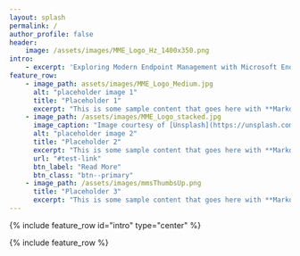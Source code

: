 ```yaml
---
layout: splash
permalink: /
author_profile: false
header:
    image: /assets/images/MME_Logo_Hz_1400x350.png
intro: 
    - excerpt: 'Exploring Modern Endpoint Management with Microsoft Endpoint Manager, Azure, and more.'
feature_row:
    - image_path: assets/images/MME_Logo_Medium.jpg
      alt: "placeholder image 1"
      title: "Placeholder 1"
      excerpt: "This is some sample content that goes here with **Markdown** formatting."
    - image_path: /assets/images/MME_Logo_stacked.jpg
      image_caption: "Image courtesy of [Unsplash](https://unsplash.com/)"
      alt: "placeholder image 2"
      title: "Placeholder 2"
      excerpt: "This is some sample content that goes here with **Markdown** formatting."
      url: "#test-link"
      btn_label: "Read More"
      btn_class: "btn--primary"
    - image_path: /assets/images/mmsThumbsUp.png
      title: "Placeholder 3"
      excerpt: "This is some sample content that goes here with **Markdown** formatting."
---
```


{% include feature_row id="intro" type="center" %}

{% include feature_row %}